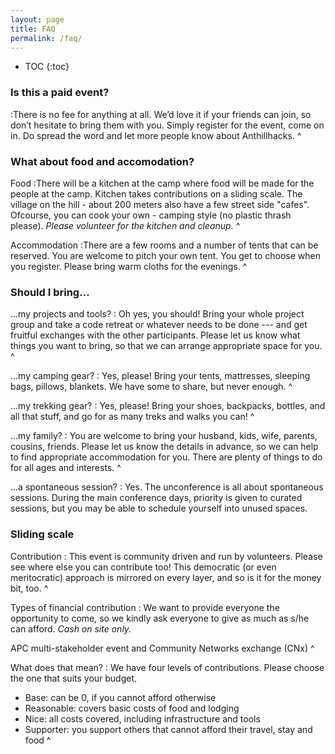 ```yaml
---
layout: page
title: FAQ
permalink: /faq/
---
```


* TOC
{:toc}

### Is this a paid event?

:There is no fee for anything at all. We’d love it if your friends can join, so don’t hesitate to bring them with you. Simply register for the event, come on in. Do spread the word and let more people know about Anthillhacks.
^

### What about food and accomodation?

Food
:There will be a kitchen at the camp where food will be made for the people at the camp. Kitchen takes contributions on a sliding scale. The village on the hill - about 200 meters also have a few street side "cafes". Ofcourse, you can cook your own - camping style (no plastic thrash please). *Please volunteer for the kitchen and cleanup.*
^

Accommodation
:There are a few rooms and a number of tents that can be reserved. You are welcome to pitch your own tent. You get to choose when you register. Please bring warm cloths for the evenings. 
^

### Should I bring...

...my projects and tools?
: Oh yes, you should!  Bring your whole project group and take a code retreat or
  whatever needs to be done --- and get fruitful exchanges with the other
  participants.  Please let us know what things you want to bring, so that we
  can arrange appropriate space for you.
^

...my camping gear?
: Yes, please!  Bring your tents, mattresses, sleeping bags, pillows, blankets.
  We have some to share, but never enough.
^

...my trekking gear?
: Yes, please!  Bring your shoes, backpacks, bottles, and all that stuff, and go
  for as many treks and walks you can!
^

...my family?
: You are welcome to bring your husband, kids, wife, parents, cousins, friends.
  Please let us know the details in advance, so we can help to find appropriate
  accommodation for you.  There are plenty of things to do for all ages and
  interests.
^

...a spontaneous session?
: Yes.  The unconference is all about spontaneous sessions.  During the main
  conference days, priority is given to curated sessions, but you may be able to
  schedule yourself into unused spaces.
  
### Sliding scale

Contribution
: This event is community driven and run by volunteers. Please see where else
  you can contribute too! This democratic (or even meritocratic) approach is mirrored
  on every layer, and so is it for the money bit, too.
  ^

Types of financial contribution
: We want to provide everyone the opportunity to come, so we kindly ask everyone to
  give as much as s/he can afford.
  *Cash on site only.*
  
  APC multi-stakeholder event and Community Networks exchange (CNx) 
^

What does that mean?
: We have four levels of contributions. Please choose the one that suits your budget.

  * Base: can be 0, if you cannot afford otherwise
  * Reasonable: covers basic costs of food and lodging
  * Nice: all costs covered, including infrastructure and tools
  * Supporter: you support others that cannot afford their travel, stay and food
^

